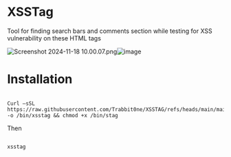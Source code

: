 # XSSTag 

Tool for finding search bars and comments section while testing for XSS vulnerability on these HTML tags 

 
<img src="https://github.com/Trabbit0ne/XSSTAG/blob/main/Screenshot%202024-11-18%2010.00.07.png?raw=true" alt="Screenshot 2024-11-18 10.00.07.png"/>![image](https://github.com/user-attachments/assets/a17abd8c-099d-401a-a131-617d2f6cd586)


# Installation 

``` 

Curl –sSL https://raw.githubusercontent.com/Trabbit0ne/XSSTAG/refs/heads/main/main.sh -o /bin/xsstag && chmod +x /bin/stag 

```

Then 

```

xsstag 

```
